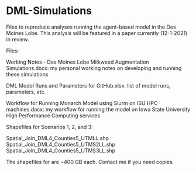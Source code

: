 # DML-Simulations
Files to reproduce analyses running the agent-based model in the Des Moines Lobe. This analysis will be featured in a paper currently (12-1-2021) in review.

Files:

Working Notes - Des Moines Lobe Milkweed Augmentation Simulations.docx:  my personal working notes on developing and running these simulations

DML Model Runs and Parameters for GitHub.xlsx:  list of model runs, parameters, etc. 

Workflow for Running Monarch Model using Slurm on ISU HPC machines.docx:  my workflow for running the model on Iowa State University High Performance Computing services

Shapefiles for Scenarios 1, 2, and 3:

Spatial_Join_DML4_Counties5_UTMLL.shp
Spatial_Join_DML4_Counties5_UTMS2LL.shp
Spatial_Join_DML4_Counties5_UTMS3LL.shp

The shapefiles for are ~400 GB each. Contact me if you need copies. 


